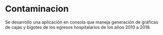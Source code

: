 # Contaminacion
Se desarrollo una aplicación en consola que maneja generación de gráficas de cajas y bigotes de los egresos hospitalarios de los años 2010 a 2018.
